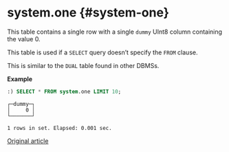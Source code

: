 # system.one {#system-one}

This table contains a single row with a single `dummy` UInt8 column containing the value 0.

This table is used if a `SELECT` query doesn’t specify the `FROM` clause.

This is similar to the `DUAL` table found in other DBMSs.

**Example**

```sql
:) SELECT * FROM system.one LIMIT 10;
```

```text
┌─dummy─┐
│     0 │
└───────┘

1 rows in set. Elapsed: 0.001 sec. 
```

[Original article](https://clickhouse.tech/docs/en/operations/system_tables/one) <!--hide-->

